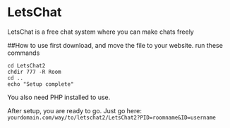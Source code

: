 # LetsChat
LetsChat is a free chat system where you can make chats freely 

##How to use
first download, and move the file to your website. run these commands
```
cd LetsChat2
chdir 777 -R Room
cd ..
echo "Setup complete"
```
You also need PHP installed to use.

After setup, you are ready to go. Just go here:
`yourdomain.com/way/to/letschat2/LetsChat2?PID=roomname&ID=username`

